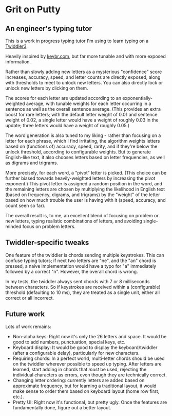 Grit on Putty
=============

An engineer's typing tutor
--------------------------

This is a work in progress typing tutor I'm using to learn typing on a [Twiddler3](http://twiddler.tekgear.com/).

Heavily inspired by [keybr.com](http://www.keybr.com), but far more tunable and with more exposed information.

Rather than slowly adding new letters as a mysterious "confidence" score
increases, accuracy, speed, and letter counts are directly exposed, along with
thresholds to meet to unlock new letters.  You can also directly lock or unlock
new letters by clicking on them.

The scores for each letter are updated according to an exponentially-weighted average, with tunable weights for each letter occurring in a sentence as well as the overall sentence average.  (This provides an extra boost for rare letters; with the default letter weight of 0.01 and sentence weight of 0.02, a single letter would have a weight of roughly 0.03 in the update; three letters would have a weight of roughly 0.05.)

The word generation is also tuned to my liking - rather than focusing on a letter for each phrase, which I find irritating, the algorithm weights letters based on (functions of) accuracy, speed, rarity, and if they're below the unlock threshold, according to configurable weights.  But to generate English-like text, it also chooses letters based on letter frequencies, as well as digrams and trigrams.

More precisely, for each word, a "pivot" letter is picked.  (This choice can be further biased towards heavily-weighted letters by increasing the pivot exponent.)  This pivot letter is assigned a random position in the word, and the remaining letters are chosen by multiplying the likelihood in English text (based on frequency, digrams, and trigrams) by the "weight" of the letter based on how much trouble the user is having with it (speed, accuracy, and count seen so far).

The overall result is, to me, an excellent blend of focusing on problem or new letters, typing realistic combinations of letters, and avoiding single-minded focus on problem letters.

Twiddler-specific tweaks
------------------------
One feature of the twiddler is chords sending multiple keystrokes.  This can confuse typing tutors; if next two letters are "ne", and the "an" chord is pressed, a naive implementation would have a typo for "a" immediately followed by a correct "n".  However, the overall chord is wrong.

In my tests, the twiddler always sent chords with 7 or 8 milliseconds between characters.  So if keystrokes are received within a (configurable) threshold (defaulting to 10 ms), they are treated as a single unit, either all correct or all incorrect.

Future work
-----------
Lots of work remains:
- Non-alpha keys: Right now it's only the 26 letters and space.  It would be good to add numbers, punctuation, special keys, etc.
- Keyboard display: It would be good to display the keyboard/twiddler (after a configurable delay), particularly for new characters.
- Requiring chords: In a perfect world, multi-letter chords should be used on the twiddler wherever possible to speed up typing.  After letters are learned, start adding in chords that *must* be used, rejecting the individual characters as errors, even though they are technically correct.
- Changing letter ordering: currently letters are added based on approximate frequency, but for learning a traditional layout, it would make sense to order them based on keyboard layout (home row first, etc.).
- Pretty UI: Right now it's functional, but pretty ugly.  Once the features are fundamentally done, figure out a better layout.
